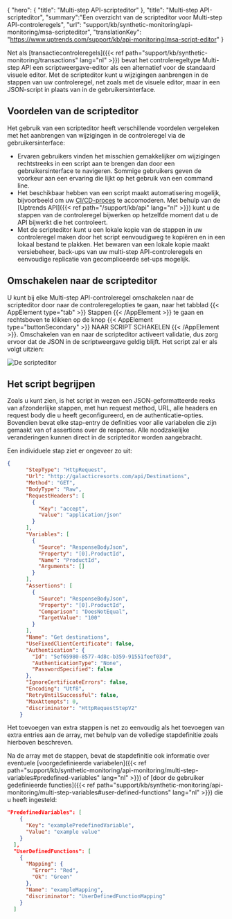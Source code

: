 {
  "hero": {
    "title": "Multi-step API-scripteditor"
  },
  "title": "Multi-step API-scripteditor",
  "summary":"Een overzicht van de scripteditor voor Multi-step API-controleregels",
  "url": "support/kb/synthetic-monitoring/api-monitoring/msa-scripteditor",
  "translationKey": "https://www.uptrends.com/support/kb/api-monitoring/msa-script-editor"
}

Net als [transactiecontroleregels]({{< ref path="support/kb/synthetic-monitoring/transactions" lang="nl" >}}) bevat het controleregeltype Multi-step API een scriptweergave-editor als een alternatief voor de standaard visuele editor. Met de scripteditor kunt u wijzigingen aanbrengen in de stappen van uw controleregel, net zoals met de visuele editor, maar in een JSON-script in plaats van in de gebruikersinterface. 

## Voordelen van de scripteditor

Het gebruik van een scripteditor heeft verschillende voordelen vergeleken met het aanbrengen van wijzigingen in de controleregel via de gebruikersinterface:

- Ervaren gebruikers vinden het misschien gemakkelijker om wijzigingen rechtstreeks in een script aan te brengen dan door een gebruikersinterface te navigeren. Sommige gebruikers geven de voorkeur aan een ervaring die lijkt op het gebruik van een command line. 
- Het beschikbaar hebben van een script maakt automatisering mogelijk, bijvoorbeeld om uw [CI/CD-proces](https://blog.uptrends.com/technology/uptrends-and-your-ci-cd-processes/) te accomoderen. Met behulp van de [Uptrends API]({{< ref path="/support/kb/api" lang="nl" >}}) kunt u de stappen van de controleregel bijwerken op hetzelfde moment dat u de API bijwerkt die het controleert. 
- Met de scripteditor kunt u een lokale kopie van de stappen in uw controleregel maken door het script eenvoudigweg te kopiëren en in een lokaal bestand te plakken. Het bewaren van een lokale kopie maakt versiebeheer, back-ups van uw multi-step API-controleregels en eenvoudige replicatie van gecompliceerde set-ups mogelijk.

## Omschakelen naar de scripteditor

U kunt bij elke Multi-step API-controleregel omschakelen naar de scripteditor door naar de controleregelopties te gaan, naar het tabblad {{< AppElement type="tab" >}} Stappen {{< /AppElement >}} te gaan en rechtsboven te klikken op de knop {{< AppElement type="buttonSecondary" >}} NAAR SCRIPT SCHAKELEN {{< /AppElement >}}. Omschakelen van en naar de scripteditor activeert validatie, dus zorg ervoor dat de JSON in de scriptweergave geldig blijft. Het script zal er als volgt uitzien:

![De scripteditor](/img/content/scr-msa-script-editor.min.png)

## Het script begrijpen

Zoals u kunt zien, is het script in wezen een JSON-geformatteerde reeks van afzonderlijke stappen, met hun request method, URL, alle headers en request body die u heeft geconfigureerd, en de authenticatie-opties. Bovendien bevat elke stap-entry de definities voor alle variabelen die zijn gemaakt van of assertions over de response. Alle noodzakelijke veranderingen kunnen direct in de scripteditor worden aangebracht.

Een individuele stap ziet er ongeveer zo uit:

```json
{
      "StepType": "HttpRequest",
      "Url": "http://galacticresorts.com/api/Destinations",
      "Method": "GET",
      "BodyType": "Raw",
      "RequestHeaders": [
        {
          "Key": "accept",
          "Value": "application/json"
        }
      ],
      "Variables": [
        {
          "Source": "ResponseBodyJson",
          "Property": "[0].ProductId",
          "Name": "ProductId",
          "Arguments": []
        }
      ],
      "Assertions": [
        {
          "Source": "ResponseBodyJson",
          "Property": "[0].ProductId",
          "Comparison": "DoesNotEqual",
          "TargetValue": "100"
        }
      ],
      "Name": "Get destinations",
      "UseFixedClientCertificate": false,
      "Authentication": {
        "Id": "5ef65980-8577-4d8c-b359-91551feef03d",
        "AuthenticationType": "None",
        "PasswordSpecified": false
      },
      "IgnoreCertificateErrors": false,
      "Encoding": "Utf8",
      "RetryUntilSuccessful": false,
      "MaxAttempts": 0,
      "discriminator": "HttpRequestStepV2"
    }
```

Het toevoegen van extra stappen is net zo eenvoudig als het toevoegen van extra entries aan de array, met behulp van de volledige stapdefinitie zoals hierboven beschreven. 

Na de array met de stappen, bevat de stapdefinitie ook informatie over eventuele [voorgedefinieerde variabelen]({{< ref path="support/kb/synthetic-monitoring/api-monitoring/multi-step-variables#predefined-variables" lang="nl" >}}) of [door de gebruiker gedefinieerde functies]({{< ref path="support/kb/synthetic-monitoring/api-monitoring/multi-step-variables#user-defined-functions" lang="nl" >}}) die u heeft ingesteld:

```json
"PredefinedVariables": [
    {
      "Key": "examplePredefinedVariable",
      "Value": "example value"
    }
  ],
  "UserDefinedFunctions": [
    {
      "Mapping": {
        "Error": "Red",
        "Ok": "Green"
      },
      "Name": "exampleMapping",
      "discriminator": "UserDefinedFunctionMapping"
    }
  ]
```